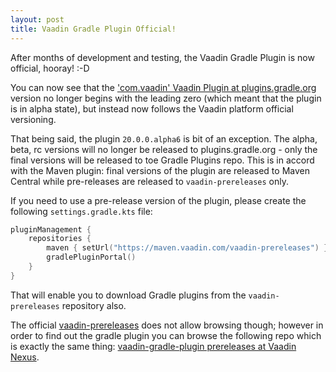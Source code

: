 ```yaml
---
layout: post
title: Vaadin Gradle Plugin Official!
---
```


After months of development and testing, the Vaadin Gradle Plugin is now official,
hooray! :-D

You can now see that the ['com.vaadin' Vaadin Plugin at plugins.gradle.org](https://plugins.gradle.org/plugin/com.vaadin)
version no longer begins with the leading zero (which meant that the plugin is in alpha state),
but instead now follows the Vaadin platform official versioning. 

That being said, the plugin `20.0.0.alpha6` is bit of an exception. The alpha, beta, rc
versions will no longer be released to plugins.gradle.org - only the final versions
will be released to toe Gradle Plugins repo. This is in accord with the Maven plugin:
final versions of the plugin are released to Maven Central while pre-releases are released to `vaadin-prereleases` only.

If you need to use a pre-release version of the plugin, please create the following
`settings.gradle.kts` file:

```kotlin
pluginManagement {
    repositories {
        maven { setUrl("https://maven.vaadin.com/vaadin-prereleases") }
        gradlePluginPortal()
    }
}
```

That will enable you to download Gradle plugins from the `vaadin-prereleases` repository
also.

The official [vaadin-prereleases](https://maven.vaadin.com/vaadin-prereleases)
does not allow browsing though; however in order to find out the gradle plugin
you can browse the following repo which is exactly the same thing:
[vaadin-gradle-plugin prereleases at Vaadin Nexus](http://tools.vaadin.com/nexus/content/repositories/vaadin-prereleases/com/vaadin/vaadin-gradle-plugin/).
